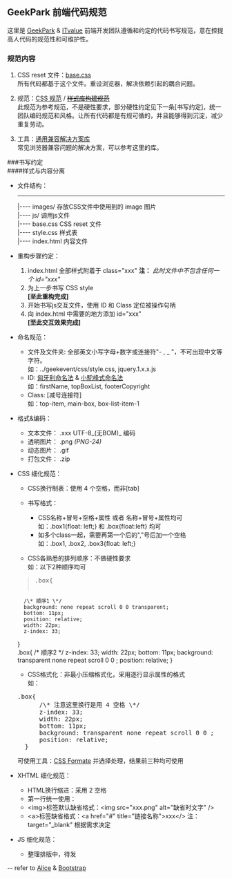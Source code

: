 ## GeekPark 前端代码规范  

这里是 [GeekPark] & [ITvalue] 前端开发团队遵循和约定的代码书写规范，意在控提高人代码的规范性和可维护性。

### 规范内容  
1. CSS reset 文件：[base.css]  
所有代码都基于这个文件。重设浏览器，解决依赖引起的耦合问题。

2. 规范：[CSS 规范] / <del>[样式库构建规范]</del>  
此规范为参考规范，不是硬性要求，部分硬性约定见下一条\[书写约定\]，统一团队编码规范和风格。让所有代码都是有规可循的，并且能够得到沉淀，减少重复劳动。
 
3. 工具：[通用兼容解决方案库]  
常见浏览器兼容问题的解决方案，可以参考这里的库。

###书写约定  
####样式与内容分离

* 文件结构： 
    
    ---
     |---- images/                存放CSS文件中使用到的 image 图片  
     |---- js/                    调用js文件  
     |---- base.css               CSS reset 文件  
     |---- style.css              样式表  
     |---- index.html             内容文件  

* 重构步骤约定：
    1. index.html 全部样式附着于 class="xxx" **注：** _此时文件中不包含任何一个 id="xxx"_
    2. 为上一步书写 CSS style  
    **\[至此重构完成\]**
    3. 开始书写js交互文件，使用 ID 和 Class 定位被操作句柄
    4. 向 index.html 中需要的地方添加 id="xxx"  
    **\[至此交互效果完成\]**
    
* 命名规范：  
    * 文件及文件夹: 全部英文小写字母+数字或连接符"\- , \_ "，不可出现中文等字符。  
    如：../geekevent/css/style.css, jquery.1.x.x.js 
    * ID: [匈牙利命名法] & [小駝峰式命名法]  
    如：firstName, topBoxList, footerCopyright
    * Class: [减号连接符]  
    如：top-item, main-box, box-list-item-1
    
* 格式&编码：
    * 文本文件： .xxx UTF-8_\(无BOM\)_ 编码
    * 透明图片： .png _(PNG-24)_
    * 动态图片： .gif
    * 打包文件： .zip
    
* CSS 细化规范：   
    * CSS换行制表：使用 4 个空格，而非\[tab\]
       
    * 书写格式：
        * CSS名称+冒号+空格+属性 或者 名称+冒号+属性均可      
        如：.box1{float: left;} 和 .box{float:left} 均可
        * 如多个class一起，需要再第一个后的","号后加一个空格  
        如：.box1, .box2, .box3{float: left;}
        
    * CSS各熟悉的排列顺序：不做硬性要求  
    如：以下2种顺序均可    
    ><pre>.box{
        /\* 顺序1 \*/
        background: none repeat scroll 0 0 transparent;
        bottom: 11px;
        position: relative;
        width: 22px;
        z-index: 33;
    }  
    .box{
        /\* 顺序2 \*/
        z-index: 33;
        width: 22px;
        bottom: 11px;
        background: transparent none repeat scroll 0 0 ;
        position: relative;
    }</pre>
    
    * CSS格式化：非最小压缩格式化，采用逐行显示属性的格式  
    如：  
    <pre>.box{
        /\* 注意这里换行是用 4 空格 \*/
        z-index: 33;
        width: 22px;
        bottom: 11px;
        background: transparent none repeat scroll 0 0 ;
        position: relative;
    }</pre>
    可使用工具：[CSS Formate] 并选择处理，结果前三种均可使用
* XHTML 细化规范：
    * HTML换行缩进：采用 2 空格
    * 第一行统一使用：<!DOCTYPE html>
    * \<img\>标签默认缺省格式：\<img src="xxx.png" alt="缺省时文字" \/>
    * \<a\>标签缺省格式：\<a href="#" title="链接名称">xxx\</> 注：target="_blank" 根据需求决定  
    
* JS 细化规范：
    * 整理排版中，待发




-- refer to [Alice] & [Bootstrap]  
    

[GeekPark]: http://geekpark.net/ "http://geekpark.net/"
[ITvalue]: http://www.itvalue.com.cn/

[Alice]: https://github.com/alipay/alice "Alice 支付宝前端样式解决方案"
[Bootstrap]: http://twitter.github.com/bootstrap/ "Bootstrap, from Twitter"
[base.css]: https://github.com/hzlzh/GeekPark/blob/master/base.css "CSS reset 文件"
[CSS 规范]: http://aliceui.com/css-spec/ "CSS 代码书写规范"
[样式库构建规范]: http://aliceui.com/alice-css-guide/ "该项不予参考"
[通用兼容解决方案库]: http://aliceui.com/alice-css/#solutions "该项不予参考"


[匈牙利命名法]: http://zh.wikipedia.org/wiki/%E5%8C%88%E7%89%99%E5%88%A9%E5%91%BD%E5%90%8D%E6%B3%95 "Wiki:匈牙利命名法"
[小駝峰式命名法]:http://zh.wikipedia.org/wiki/%E9%A7%9D%E5%B3%B0%E5%BC%8F%E5%A4%A7%E5%B0%8F%E5%AF%AB "小駝峰式命名法"

[CSS Formate]: http://www.cssportal.com/format-css/ "格式化CSS，选择处理后的前三种"

